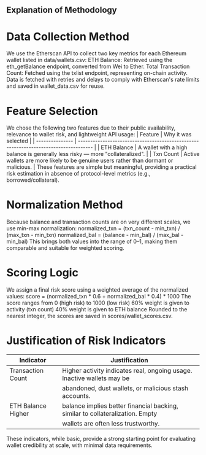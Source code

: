 ## Explanation of Methodology

# Data Collection Method
We use the Etherscan API to collect two key metrics for each Ethereum wallet listed in data/wallets.csv:
ETH Balance: Retrieved using the eth_getBalance endpoint, converted from Wei to Ether.
Total Transaction Count: Fetched using the txlist endpoint, representing on-chain activity.
Data is fetched with retries and delays to comply with Etherscan's rate limits and saved in wallet_data.csv for reuse.

# Feature Selection
We chose the following two features due to their public availability, relevance to wallet risk, and lightweight API usage:
| Feature         | Why it was selected                                                                  |
| --------------- | ------------------------------------------------------------------------------------ |
| ETH Balance     | A wallet with a high balance is generally less risky — more "collateralized".        |
| Txn Count       | Active wallets are more likely to be genuine users rather than dormant or malicious. |
These features are simple but meaningful, providing a practical risk estimation in absence of protocol-level metrics (e.g., borrowed/collateral).

# Normalization Method
Because balance and transaction counts are on very different scales, we use min-max normalization:
normalized_txn = (txn_count - min_txn) / (max_txn - min_txn)
normalized_bal = (balance - min_bal) / (max_bal - min_bal)
This brings both values into the range of 0–1, making them comparable and suitable for weighted scoring.

# Scoring Logic
We assign a final risk score using a weighted average of the normalized values:
score = (normalized_txn * 0.6 + normalized_bal * 0.4) * 1000
The score ranges from 0 (high risk) to 1000 (low risk)
60% weight is given to activity (txn count)
40% weight is given to ETH balance
Rounded to the nearest integer, the scores are saved in scores/wallet_scores.csv.

# Justification of Risk Indicators
| Indicator           | Justification                                                                 |
| --------------------|-------------------------------------------------------------------------------|     
| Transaction Count   | Higher activity indicates real, ongoing usage. Inactive wallets may be        |  
|                     | abandoned, dust wallets, or malicious stash accounts.                         |
| ETH Balance Higher  | balance implies better financial backing, similar to collateralization. Empty |
|                     | wallets are often less trustworthy.                                           |
These indicators, while basic, provide a strong starting point for evaluating wallet credibility at scale, with minimal data requirements.

